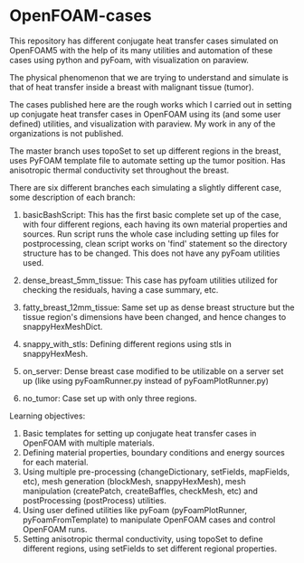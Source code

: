 # OpenFOAM-cases

This repository has different conjugate heat transfer cases simulated on OpenFOAM5 with the help of its many utilities and automation of these cases using python and pyFoam, with visualization on paraview.

The physical phenomenon that we are trying to understand and simulate is that of heat transfer inside a breast with malignant tissue (tumor). 

The cases published here are the rough works which I carried out in setting up conjugate heat transfer cases in OpenFOAM using its (and some user defined) utilities, and visualization with paraview. My work in any of the organizations is not published.

The master branch uses topoSet to set up different regions in the breast, uses PyFOAM template file to automate setting up the tumor position. Has anisotropic thermal conductivity set throughout the breast.

There are six different branches each simulating a slightly different case, some description of each branch:
1) basicBashScript: This has the first basic complete set up of the case, with four different regions, each having its own material properties and sources. Run script runs the whole case including setting up files for postprocessing, clean script works on 'find' statement so the directory structure has to be changed. This does not have any pyFoam utilities used.

2) dense_breast_5mm_tissue: This case has pyfoam utilities utilized for checking the residuals, having a case summary, etc.

3) fatty_breast_12mm_tissue: Same set up as dense breast structure but the tissue region's dimensions have been changed, and hence changes to snappyHexMeshDict.

4) snappy_with_stls: Defining different regions using stls in snappyHexMesh.

5) on_server: Dense breast case modified to be utilizable on a server set up (like using pyFoamRunner.py instead of pyFoamPlotRunner.py)

6) no_tumor: Case set up with only three regions.

Learning objectives:
1) Basic templates for setting up conjugate heat transfer cases in OpenFOAM with multiple materials.
2) Defining material properties, boundary conditions and energy sources for each material.
3) Using multiple pre-processing (changeDictionary, setFields, mapFields, etc), mesh generation (blockMesh, snappyHexMesh), mesh manipulation (createPatch, createBaffles, checkMesh, etc) and postProcessing (postProcess) utilities.
4) Using user defined utilities like pyFoam (pyFoamPlotRunner, pyFoamFromTemplate) to manipulate OpenFOAM cases and control OpenFOAM runs.
5) Setting anisotropic thermal conductivity, using topoSet to define different regions, using setFields to set different regional properties. 

